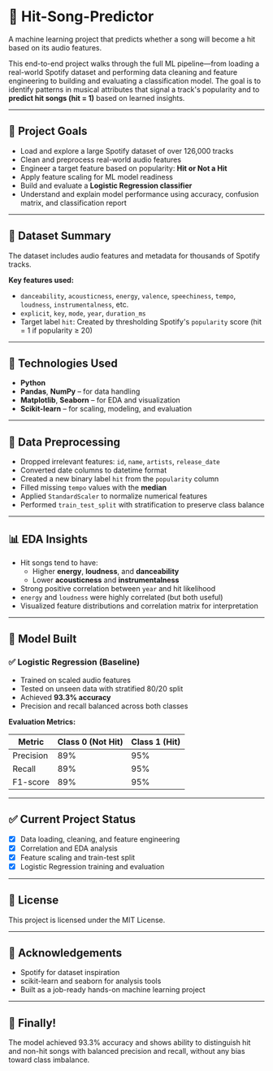 # 🎵 Hit-Song-Predictor

A machine learning project that predicts whether a song will become a hit based on its audio features.

This end-to-end project walks through the full ML pipeline—from loading a real-world Spotify dataset and performing data cleaning and feature engineering to building and evaluating a classification model. The goal is to identify patterns in musical attributes that signal a track's popularity and to **predict hit songs (hit = 1)** based on learned insights.

---

## 🚀 Project Goals

- Load and explore a large Spotify dataset of over 126,000 tracks  
- Clean and preprocess real-world audio features  
- Engineer a target feature based on popularity: **Hit or Not a Hit**  
- Apply feature scaling for ML model readiness  
- Build and evaluate a **Logistic Regression classifier**  
- Understand and explain model performance using accuracy, confusion matrix, and classification report  

---

## 📁 Dataset Summary

The dataset includes audio features and metadata for thousands of Spotify tracks.

**Key features used:**
- `danceability`, `acousticness`, `energy`, `valence`, `speechiness`, `tempo`, `loudness`, `instrumentalness`, etc.
- `explicit`, `key`, `mode`, `year`, `duration_ms`
- Target label `hit`: Created by thresholding Spotify's `popularity` score (hit = 1 if popularity ≥ 20)

---

## 🧰 Technologies Used

- **Python**
- **Pandas**, **NumPy** – for data handling
- **Matplotlib**, **Seaborn** – for EDA and visualization
- **Scikit-learn** – for scaling, modeling, and evaluation

---

## 🧹 Data Preprocessing

- Dropped irrelevant features: `id`, `name`, `artists`, `release_date`
- Converted date columns to datetime format
- Created a new binary label `hit` from the `popularity` column
- Filled missing `tempo` values with the **median**
- Applied `StandardScaler` to normalize numerical features
- Performed `train_test_split` with stratification to preserve class balance

---

## 📊 EDA Insights

- Hit songs tend to have:
  - Higher **energy**, **loudness**, and **danceability**
  - Lower **acousticness** and **instrumentalness**
- Strong positive correlation between `year` and hit likelihood
- `energy` and `loudness` were highly correlated (but both useful)
- Visualized feature distributions and correlation matrix for interpretation

---

## 🧠 Model Built

### ✅ Logistic Regression (Baseline)

- Trained on scaled audio features  
- Tested on unseen data with stratified 80/20 split  
- Achieved **93.3% accuracy**  
- Precision and recall balanced across both classes

**Evaluation Metrics:**

| Metric     | Class 0 (Not Hit) | Class 1 (Hit) |
|------------|-------------------|---------------|
| Precision  | 89%               | 95%           |
| Recall     | 89%               | 95%           |
| F1-score   | 89%               | 95%           |

---

## ✅ Current Project Status

- [x] Data loading, cleaning, and feature engineering  
- [x] Correlation and EDA analysis  
- [x] Feature scaling and train-test split  
- [x] Logistic Regression training and evaluation

---

## 📜 License

This project is licensed under the MIT License.

---

## 🙌 Acknowledgements

- Spotify for dataset inspiration  
- scikit-learn and seaborn for analysis tools  
- Built as a job-ready hands-on machine learning project

---

## 🎯 Finally! 
The model achieved 93.3% accuracy and shows ability to distinguish hit and non-hit songs with balanced precision and recall, without any bias toward class imbalance. 
